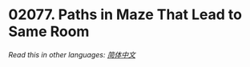 # 02077. Paths in Maze That Lead to Same Room

  _Read this in other languages:_
    [_简体中文_](README.zh-CN.md)


